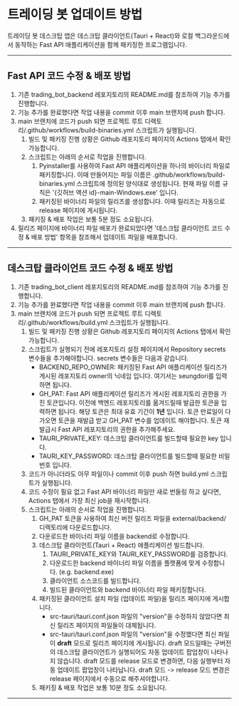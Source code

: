 # 트레이딩 봇 업데이트 방법

트레이딩 봇 데스크탑 앱은 데스크탑 클라이언트(Tauri + React)와 로컬 백그라운드에서 동작하는 Fast API 애플리케이션을 함께 패키징한 프로그램입니다.

---

## Fast API 코드 수정 & 배포 방법

1. 기존 trading_bot_backend 레포지토리의 README.md를 참조하여 기능 추가를 진행합니다.
2. 기능 추가를 완료했다면 작업 내용을 commit 이후 main 브랜치에 push 합니다.
3. main 브랜치에 코드가 push 되면 프로젝트 루트 디렉토리/.github/workflows/build-binaries.yml 스크립트가 실행됩니다.
   1. 빌드 및 패키징 진행 상황은 Github 레포지토리 페이지의 Actions 탭에서 확인 가능합니다.
   2. 스크립트는 아래의 순서로 작업을 진행합니다.
      1. Pyinstaller를 사용하여 Fast API 애플리케이션을 하나의 바이너리 파일로 패키징합니다. 이때 만들어지는 파일 이름은 .github/workflows/build-binaries.yml 스크립트에 정의된 양식대로 생성됩니다. 현재 파일 이름 규칙은 '{깃허브 액션 id}-main-Windows.exe' 입니다.
      2. 패키징된 바이너리 파일의 릴리즈를 생성합니다. 이때 릴리즈는 자동으로 release 페이지에 게시됩니다.
   3. 패키징 & 배포 작업은 보통 5분 정도 소요됩니다.
4. 릴리즈 페이지에 바이너리 파일 배포가 완료되었다면 '데스크탑 클라이언트 코드 수정 & 배포 방법' 항목을 참조해서 업데이트 파일을 배포합니다.

---

## 데스크탑 클라이언트 코드 수정 & 배포 방법

1. 기존 trading_bot_client 레포지토리의 README.md를 참조하여 기능 추가를 진행합니다.
2. 기능 추가를 완료했다면 작업 내용을 commit 이후 main 브랜치에 push 합니다.
3. main 브랜치에 코드가 push 되면 프로젝트 루트 디렉토리/.github/workflows/build.yml 스크립트가 실행됩니다.
   1. 빌드 및 패키징 진행 상황은 Github 레포지토리 페이지의 Actions 탭에서 확인 가능합니다.
   2. 스크립트가 실행되기 전에 레포지토리 설정 페이지에서 Repository secrets 변수들을 추가해야합니다. secrets 변수들은 다음과 같습니다.
      - BACKEND_REPO_OWNER: 패키징된 Fast API 애플리케이션 릴리즈가 게시된 레포지토리 owner의 닉네임 입니다. 여기서는 seungdori를 입력하면 됩니다.
      - GH_PAT: Fast API 애플리케이션 릴리즈가 게시된 레포지토리 권한을 가진 토큰입니다. 이전에 백엔드 레포지토리를 옮겨드릴때 발급한 토큰을 입력하면 됩니다. 해당 토큰은 최대 유효 기간이 **1년** 입니다. 토큰 만료일이 다가오면 토큰을 재발급 받고 GH_PAT 변수를 업데이트 해야합니다. 토큰 재발급시 Fast API 레포지토리의 권한을 추가해주세요.
      - TAURI_PRIVATE_KEY: 데스크탑 클라이언트를 빌드할때 필요한 key 입니다.
      - TAURI_KEY_PASSWORD: 데스크탑 클라이언트를 빌드할때 필요한 비밀번호 입니다.
   3. 코드가 아니더라도 아무 파일이나 commit 이후 push 하면 build.yml 스크립트가 실행됩니다.
   4. 코드 수정이 필요 없고 Fast API 바이너리 파일만 새로 번들링 하고 싶다면, Actions 탭에서 가장 최신 job을 재시작합니다.
   5. 스크립트는 아래의 순서로 작업을 진행합니다.
      1. GH_PAT 토큰을 사용하여 최신 버전 릴리즈 파일을 external/backend/ 디렉토리에 다운로드합니다.
      2. 다운로드한 바이너리 파일 이름을 backend로 수정합니다.
      3. 데스크탑 클라이언트(Tauri + React) 애플리케이션 빌드합니다.
         1. TAURI_PRIVATE_KEY와 TAURI_KEY_PASSWORD를 검증합니다.
         2. 다운로드한 backend 바이너리 파일 이름을 플랫폼에 맞게 수정합니다. (e.g. backend.exe)
         3. 클라이언트 소스코드를 빌드합니다.
         4. 빌드된 클라이언트와 backend 바이너리 파일 패키징합니다.
      4. 패키징된 클라이언트 설치 파일 (업데이트 파일)을 릴리즈 페이지에 게시합니다.
         - src-tauri/tauri.conf.json 파일의 "version"을 수정하지 않았다면 최신 릴리즈 페이지의 파일들이 대체됩니다.
         - src-tauri/tauri.conf.json 파일의 "version"을 수정했다면 최신 파일이 **draft** 모드로 릴리즈 페이지에 게시됩니다. draft 모드일때는 구버전의 데스크탑 클라이언트가 실행되어도 자동 업데이트 팝업창이 나타나지 않습니다. draft 모드를 release 모드로 변경하면, 다음 실행부터 자동 업데이트 팝업창이 나타납니다. draft 모드 -> release 모드 변경은 release 페이지에서 수동으로 해주셔야합니다.
      5. 패키징 & 배포 작업은 보통 10분 정도 소요됩니다.

---
